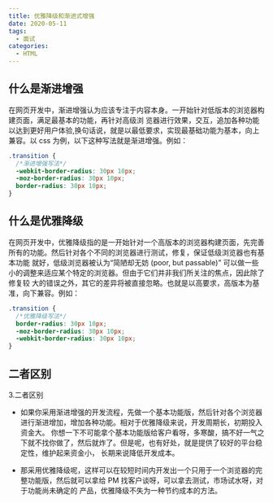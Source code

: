 ```yaml
---
title: 优雅降级和渐进式增强
date: 2020-05-11
tags:
  - 面试
categories:
  - HTML
---
```


## 什么是渐进增强

在网页开发中，渐进增强认为应该专注于内容本身。一开始针对低版本的浏览器构建页面，满足最基本的功能，再针对高级浏 览器进行效果，交互，追加各种功能以达到更好用户体验,换句话说，就是以最低要求，实现最基础功能为基本，向上兼容。以 css 为例，以下这种写法就是渐进增强。例如：

```css
.transition {
  /*渐进增强写法*/
  -webkit-border-radius: 30px 10px;
  -moz-border-radius: 30px 10px;
  border-radius: 30px 10px;
}
```

## 什么是优雅降级

在网页开发中，优雅降级指的是一开始针对一个高版本的浏览器构建页面，先完善所有的功能。然后针对各个不同的浏览器进行测试，修复，保证低级浏览器也有基本功能 就好，低级浏览器被认为“简陋却无妨 (poor, but passable)” 可以做一些小的调整来适应某个特定的浏览器。但由于它们并非我们所关注的焦点，因此除了修复较 大的错误之外，其它的差异将被直接忽略。也就是以高要求，高版本为基准，向下兼容。例如：

```css
.transition {
  /*优雅降级写法*/
  border-radius: 30px 10px;
  -moz-border-radius: 30px 10px;
  -webkit-border-radius: 30px 10px;
}
```

## 二者区别

3.二者区别

- 如果你采用渐进增强的开发流程，先做一个基本功能版，然后针对各个浏览器进行渐进增加，增加各种功能。相对于优雅降级来说，开发周期长，初期投入资金大。 你想一下不可能拿个基本功能版给客户看呀，多寒酸，搞不好一气之下就不找你做了，然后就炸了。但是呢，也有好处，就是提供了较好的平台稳定性，维护起来资金小， 长期来说降低开发成本。

- 那采用优雅降级呢，这样可以在较短时间内开发出一个只用于一个浏览器的完整功能版，然后就可以拿给 PM 找客户谈呀，可以拿去测试，市场试水呀，对于功能尚未确定的 产品，优雅降级不失为一种节约成本的方法。
